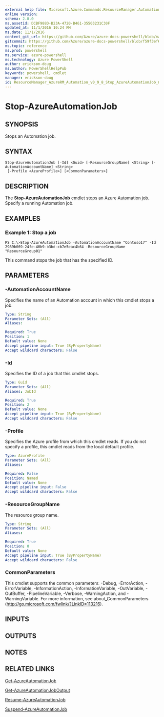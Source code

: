 ```yaml
---
external help file: Microsoft.Azure.Commands.ResourceManager.Automation.dll-Help.xml
online version: 
schema: 2.0.0
ms.assetid: DCBF988D-B23A-4720-B461-35503231C30F
updated_at: 11/1/2016 10:24 PM
ms.date: 11/1/2016
content_git_url: https://github.com/Azure/azure-docs-powershell/blob/master/azureps-cmdlets-docs/ResourceManager/AzureRM.Automation/v0.9.8/Stop-AzureAutomationJob.md
gitcommit: https://github.com/Azure/azure-docs-powershell/blob/f59f3ef60bc592383812213e69fd77ba950759ed/azureps-cmdlets-docs/ResourceManager/AzureRM.Automation/v0.9.8/Stop-AzureAutomationJob.md
ms.topic: reference
ms.prod: powershell
ms.service: azure-powershell
ms.technology: Azure PowerShell
author: erickson-doug
ms.author: PowerShellHelpPub
keywords: powershell, cmdlet
manager: erickson-doug
id: ResourceManager_AzureRM_Automation_v0_9_8_Stop_AzureAutomationJob_md
---
```


# Stop-AzureAutomationJob

## SYNOPSIS
Stops an Automation job.

## SYNTAX

```
Stop-AzureAutomationJob [-Id] <Guid> [-ResourceGroupName] <String> [-AutomationAccountName] <String>
 [-Profile <AzureProfile>] [<CommonParameters>]
```

## DESCRIPTION
The **Stop-AzureAutomationJob** cmdlet stops an Azure Automation job.
Specify a running Automation job.

## EXAMPLES

### Example 1: Stop a job
```
PS C:\>Stop-AzureAutomationJob -AutomationAccountName "Contoso17" -Id 2989b069-24fe-40b9-b3bd-cb7e5eac4b64 -ResourceGroupName "ResourceGroup01"
```

This command stops the job that has the specified ID.

## PARAMETERS

### -AutomationAccountName
Specifies the name of an Automation account in which this cmdlet stops a job.

```yaml
Type: String
Parameter Sets: (All)
Aliases: 

Required: True
Position: 1
Default value: None
Accept pipeline input: True (ByPropertyName)
Accept wildcard characters: False
```

### -Id
Specifies the ID of a job that this cmdlet stops.

```yaml
Type: Guid
Parameter Sets: (All)
Aliases: JobId

Required: True
Position: 2
Default value: None
Accept pipeline input: True (ByPropertyName)
Accept wildcard characters: False
```

### -Profile
Specifies the Azure profile from which this cmdlet reads.
If you do not specify a profile, this cmdlet reads from the local default profile.

```yaml
Type: AzureProfile
Parameter Sets: (All)
Aliases: 

Required: False
Position: Named
Default value: None
Accept pipeline input: False
Accept wildcard characters: False
```

### -ResourceGroupName
The resource group name.

```yaml
Type: String
Parameter Sets: (All)
Aliases: 

Required: True
Position: 0
Default value: None
Accept pipeline input: True (ByPropertyName)
Accept wildcard characters: False
```

### CommonParameters
This cmdlet supports the common parameters: -Debug, -ErrorAction, -ErrorVariable, -InformationAction, -InformationVariable, -OutVariable, -OutBuffer, -PipelineVariable, -Verbose, -WarningAction, and -WarningVariable. For more information, see about_CommonParameters (http://go.microsoft.com/fwlink/?LinkID=113216).

## INPUTS

## OUTPUTS

## NOTES

## RELATED LINKS

[Get-AzureAutomationJob](xref:ResourceManager/AzureRM.Automation/v0.9.8/Get-AzureAutomationJob.md)

[Get-AzureAutomationJobOutput](xref:ResourceManager/AzureRM.Automation/v0.9.8/Get-AzureAutomationJobOutput.md)

[Resume-AzureAutomationJob](xref:ResourceManager/AzureRM.Automation/v0.9.8/Resume-AzureAutomationJob.md)

[Suspend-AzureAutomationJob](xref:ResourceManager/AzureRM.Automation/v0.9.8/Suspend-AzureAutomationJob.md)


